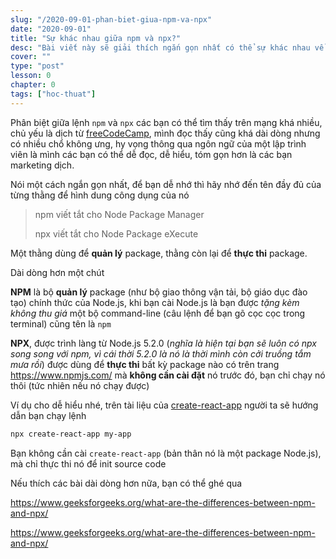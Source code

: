 ```yaml
---
slug: "/2020-09-01-phan-biet-giua-npm-va-npx"
date: "2020-09-01"
title: "Sự khác nhau giữa npm và npx?"
desc: "Bài viết này sẽ giải thích ngắn gọn nhất có thể sự khác nhau về mục đích của 2 thằng này"
cover: ""
type: "post"
lesson: 0
chapter: 0
tags: ["hoc-thuat"]
---
```


Phân biệt giữa lệnh `npm` và `npx` các bạn có thể tìm thấy trên mạng khá nhiều, chủ yếu là dịch từ [freeCodeCamp](https://www.freecodecamp.org/news/npm-vs-npx-whats-the-difference/), mình đọc thấy cũng khá dài dòng nhưng có nhiều chổ không ưng, hy vọng thông qua ngôn ngữ của một lập trình viên là mình các bạn có thể dễ đọc, dễ hiểu, tóm gọn hơn là các bạn marketing dịch.

Nói một cách ngắn gọn nhất, để bạn dễ nhớ thì hãy nhớ đến tên đầy đủ của từng thằng để hình dung công dụng của nó

> npm viết tắt cho Node Package Manager
>
> npx viết tắt cho Node Package eXecute

Một thằng dùng để **quản lý** package, thằng còn lại để **thực thi** package.

Dài dòng hơn một chút

**NPM** là bộ **quản lý** package (như bộ giao thông vận tải, bộ giáo dục đào tạo)  chính thức của Node.js, khi bạn cài Node.js là bạn được *tặng kèm không thu giá* một bộ command-line (câu lệnh để bạn gõ cọc cọc trong terminal) cũng tên là `npm`

**NPX**, được trình làng từ Node.js 5.2.0 (*nghĩa là hiện tại bạn sẽ luôn có npx song song với npm, vì cái thời 5.2.0 là nó là thời mình còn cởi truồng tắm mưa rồi*) được dùng để **thực thi** bất kỳ package nào có trên trang https://www.npmjs.com/ mà **không cần cài đặt** nó trước đó, bạn chỉ chạy nó thôi (tức nhiên nếu nó chạy được)

Ví dụ cho dễ hiểu nhé, trên tài liệu của [create-react-app](https://create-react-app.dev/docs/getting-started/) người ta sẽ hướng dẫn bạn chạy lệnh

```bash
npx create-react-app my-app
```

Bạn không cần cài `create-react-app` (bản thân nó là một package Node.js), mà chỉ thực thi nó để init source code

Nếu thích các bài dài dòng hơn nữa, bạn có thể ghé qua

https://www.geeksforgeeks.org/what-are-the-differences-between-npm-and-npx/

https://www.geeksforgeeks.org/what-are-the-differences-between-npm-and-npx/

